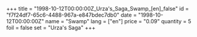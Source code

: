 +++
title = "1998-10-12T00:00:00Z_Urza's_Saga_Swamp_[en]_false"
id = "f7f24df7-65c6-4488-967a-e847bdec7db0"
date = "1998-10-12T00:00:00Z"
name = "Swamp"
lang = ["en"]
price = "0.09"
quantity = 5
foil = false
set = "Urza's Saga"
+++
